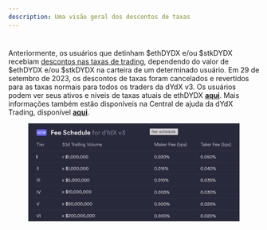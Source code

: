 ```yaml
---
description: Uma visão geral dos descontos de taxas
---
```


#

Anteriormente, os usuários que detinham $ethDYDX e/ou $stkDYDX recebiam [descontos nas taxas de trading](https://dydx.exchange/blog/v3-updated-fee-schedule), dependendo do valor de $ethDYDX e/ou $stkDYDX na carteira de um determinado usuário. Em 29 de setembro de 2023, os descontos de taxas foram cancelados e revertidos para as taxas normais para todos os traders da dYdX v3. Os usuários podem ver seus ativos e níveis de taxas atuais de ethDYDX [**aqui**](https://trade.dydx.exchange/portfolio/fees). Mais informações também estão disponíveis na Central de ajuda da dYdX Trading, disponível [**aqui**](https://help.dydx.exchange/en/articles/4798040-perpetual-trade-fees).

<figure><img src="../.gitbook/assets/Screenshot 2023-10-05 at 09.39.07.png" alt=""><figcaption></figcaption></figure>
